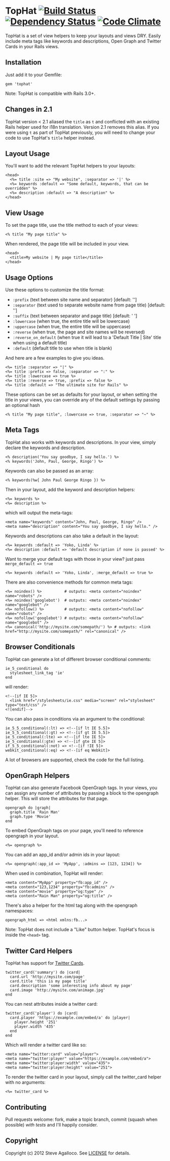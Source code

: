 # TopHat [![Build Status](https://secure.travis-ci.org/stve/tophat.png?branch=master)][travis] [![Dependency Status](https://gemnasium.com/stve/tophat.png?travis)][gemnasium] [![Code Climate](https://codeclimate.com/github/stve/tophat.png)][codeclimate]


[travis]: http://travis-ci.org/stve/tophat
[gemnasium]: https://gemnasium.com/stve/tophat
[codeclimate]: https://codeclimate.com/github/stve/tophat

TopHat is a set of view helpers to keep your layouts and views DRY.  Easily include meta tags like keywords and descriptions, Open Graph and Twitter Cards in your Rails views.

## Installation

Just add it to your Gemfile:

    gem 'tophat'

Note: TopHat is compatible with Rails 3.0+.

## Changes in 2.1

TopHat version < 2.1 aliased the `title` as `t` and conflicted with an existing Rails helper used for i18n translation.  Version 2.1 removes this alias.  If you were using `t` as part of TopHat previously, you will need to change your code to use TopHat's `title` helper instead.

## Layout Usage

You'll want to add the relevant TopHat helpers to your layouts:

    <head>
      <%= title :site => "My website", :separator => '|' %>
      <%= keywords :default => "Some default, keywords, that can be overridden" %>
      <%= description :default => "A description" %>
    </head>

## View Usage

To set the page title, use the title method to each of your views:

    <% title "My page title" %>

When rendered, the page title will be included in your view.

    <head>
      <title>My website | My page title</title>
    </head>

## Usage Options

Use these options to customize the title format:

* `:prefix` (text between site name and separator) [default: '']
* `:separator` (text used to separate website name from page title) [default: '']
* `:suffix` (text between separator and page title) [default: ' ']
* `:lowercase` (when true, the entire title will be lowercase)
* `:uppercase` (when true, the entire title will be uppercase)
* `:reverse` (when true, the page and site names will be reversed)
* `:reverse_on_default` (when true it will lead to a 'Default Title | Site' title when using a default title)
* `:default` (default title to use when title is blank)

And here are a few examples to give you ideas.

    <%= title :separator => "|" %>
    <%= title :prefix => false, :separator => ":" %>
    <%= title :lowercase => true %>
    <%= title :reverse => true, :prefix => false %>
    <%= title :default => "The ultimate site for Rails" %>

These options can be set as defaults for your layout, or when setting the title in your views, you can override any of the default settings by passing an optional hash

    <% title "My page title", :lowercase => true, :separator => "~" %>

## Meta Tags

TopHat also works with keywords and descriptions.  In your view, simply declare the keywords and description.

    <% description('You say goodbye, I say hello.') %>
    <% keywords('John, Paul, George, Ringo') %>

Keywords can also be passed as an array:

    <% keywords(%w{ John Paul George Ringo }) %>

Then in your layout, add the keyword and description helpers:

    <%= keywords %>
    <%= description %>

which will output the meta-tags:

    <meta name="keywords" content="John, Paul, George, Ringo" />
    <meta name="description" content="You say goodbye, I say hello." />

Keywords and descriptions can also take a default in the layout:

    <%= keywords :default => 'Yoko, Linda' %>
    <%= description :default => 'default description if none is passed' %>

Want to merge your default tags with those in your view? just pass `merge_default => true`

    <%= keywords :default => 'Yoko, Linda', :merge_default => true %>

There are also convenience methods for common meta tags:

    <%= noindex() %>          # outputs: <meta content="noindex" name="robots" />
    <%= noindex('googlebot')  # outputs: <meta content="noindex" name="googlebot" />
    <%= nofollow() %>         # outputs: <meta content="nofollow" name="robots" />
    <%= nofollow('googlebot') # outputs: <meta content="nofollow" name="googlebot" />
    <%= canonical('http://mysite.com/somepath/') %> # outputs: <link href="http://mysite.com/somepath/" rel="canonical" />

## Browser Conditionals

TopHat can generate a lot of different browser conditional comments:

    ie_5_conditional do
      stylesheet_link_tag 'ie'
    end

will render:

    <!--[if IE 5]>
      <link href="/stylesheets/ie.css" media="screen" rel="stylesheet" type="text/css" />
    <![endif]-->

You can also pass in conditions via an argument to the conditional:

    ie_5_5_conditional(:lt) => <!--[if lt IE 5.5]>
    ie_5_5_conditional(:gt) => <!--[if gt IE 5.5]>
    ie_5_conditional(:lte) => <!--[if lte IE 5]>
    ie_5_conditional(:gte) => <!--[if gte IE 5]>
    if_5_5_conditional(:not) => <!--[if !IE 5]>
    webkit_conditional(:eq) => <!--[if eq Webkit]>

A lot of browsers are supported, check the code for the full listing.

## OpenGraph Helpers

TopHat can also generate Facebook OpenGraph tags.  In your views, you can assign any number of attributes by passing a block to the opengraph helper.  This will store the attributes for that page.

    opengraph do |graph|
      graph.title 'Rain Man'
      graph.type 'Movie'
    end

To embed OpenGraph tags on your page, you'll need to reference opengraph in your layout.

    <%= opengraph %>

You can add an app_id and/or admin ids in your layout:

    <%= opengraph(:app_id => 'MyApp', :admins => [123, 1234]) %>

When used in combination, TopHat will render:

    <meta content="MyApp" property="fb:app_id" />
    <meta content="123,1234" property="fb:admins" />
    <meta content="movie" property="og:type" />
    <meta content="Rain Man" property="og:title" />

There's also a helper for the html tag along with the opengraph namespaces:

    opengraph_html => <html xmlns:fb...>

Note: TopHat does not include a "Like" button helper. TopHat's focus is inside the `<head>` tag.

## Twitter Card Helpers

TopHat has support for [Twitter Cards](https://dev.twitter.com/docs/cards).

    twitter_card('summary') do |card|
      card.url 'http://mysite.com/page'
      card.title 'this is my page title'
      card.description 'some interesting info about my page'
      card.image 'http://mysite.com/animage.jpg'
    end

You can nest attributes inside a twitter card:

    twitter_card('player') do |card|
      card.player 'https://example.com/embed/a' do |player|
        player.height '251'
        player.width '435'
      end
    end

Which will render a twitter card like so:

    <meta name="twitter:card" value="player">
    <meta name="twitter:player" value="https://example.com/embed/a">
    <meta name="twitter:player:width" value="435">
    <meta name="twitter:player:height" value="251">

To render the twitter card in your layout, simply call the twitter_card helper with no arguments:

    <%= twitter_card %>

## Contributing

Pull requests welcome: fork, make a topic branch, commit (squash when possible) *with tests* and I'll happily consider.

## Copyright

Copyright (c) 2012 Steve Agalloco. See [LICENSE](https://github.com/stve/tophat/blob/master/LICENSE.md) for details.
